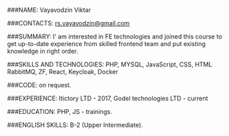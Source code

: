 ###NAME:
Vayavodzin Viktar

###CONTACTS:
rs.vayavodzin@gmail.com

###SUMMARY:
I' am interested in FE technologies and joined this course to get up-to-date experience from  skilled frontend
team and put existing knowledge in right order. 

###SKILLS AND TECHNOLOGIES:
PHP, MYSQL, JavaScript, CSS, HTML
RabbitMQ, ZF, React, Keycloak, Docker
 
###CODE:
on request.

###EXPERIENCE:
Itictory  LTD - 2017, Godel technologies  LTD - current

###EDUCATION:
PHP, JS - trainings.

###ENGLISH SKILLS:
B-2 (Upper Intermediate).
